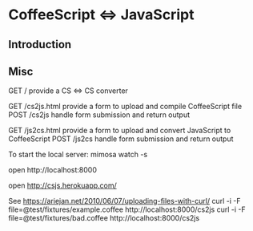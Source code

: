 # CoffeeScript <=> JavaScript

## Introduction

## Misc

GET  / provide a CS <=> CS converter

GET  /cs2js.html provide a form to upload and compile CoffeeScript file
POST /cs2js handle form submission and return output

GET  /js2cs.html provide a form to upload and convert JavaScript to CoffeeScript
POST /js2cs handle form submission and return output

To start the local server:
mimosa watch -s

open http://localhost:8000

open http://csjs.herokuapp.com/

See https://ariejan.net/2010/06/07/uploading-files-with-curl/
curl -i -F file=@test/fixtures/example.coffee http://localhost:8000/cs2js
curl -i -F file=@test/fixtures/bad.coffee http://localhost:8000/cs2js

